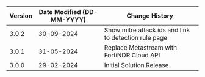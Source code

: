| **Version** | **Date Modified (DD-MM-YYYY)** | **Change History**                                    |
|-------------|--------------------------------|-------------------------------------------------------|
| 3.0.2       | 30-09-2024                     | Show mitre attack ids and link to detection rule page |
| 3.0.1       | 31-05-2024                     | Replace Metastream with FortiNDR Cloud API            |
| 3.0.0       | 29-02-2024                     | Initial Solution Release                              |
